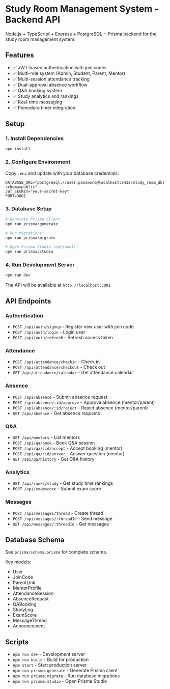 # Study Room Management System - Backend API

Node.js + TypeScript + Express + PostgreSQL + Prisma backend for the study room management system.

## Features

- ✅ JWT-based authentication with join codes
- ✅ Multi-role system (Admin, Student, Parent, Mentor)
- ✅ Multi-session attendance tracking
- ✅ Dual-approval absence workflow
- ✅ Q&A booking system
- ✅ Study analytics and rankings
- ✅ Real-time messaging
- ✅ Pomodoro timer integration

## Setup

### 1. Install Dependencies

```bash
npm install
```

### 2. Configure Environment

Copy `.env` and update with your database credentials:

```env
DATABASE_URL="postgresql://user:password@localhost:5432/study_room_db?schema=public"
JWT_SECRET="your-secret-key"
PORT=3001
```

### 3. Database Setup

```bash
# Generate Prisma Client
npm run prisma:generate

# Run migrations
npm run prisma:migrate

# Open Prisma Studio (optional)
npm run prisma:studio
```

### 4. Run Development Server

```bash
npm run dev
```

The API will be available at `http://localhost:3001`

## API Endpoints

### Authentication
- `POST /api/auth/signup` - Register new user with join code
- `POST /api/auth/login` - Login user
- `POST /api/auth/refresh` - Refresh access token

### Attendance
- `POST /api/attendance/checkin` - Check in
- `POST /api/attendance/checkout` - Check out
- `GET /api/attendance/calendar` - Get attendance calendar

### Absence
- `POST /api/absence` - Submit absence request
- `POST /api/absence/:id/approve` - Approve absence (mentor/parent)
- `POST /api/absence/:id/reject` - Reject absence (mentor/parent)
- `GET /api/absence` - Get absence requests

### Q&A
- `GET /api/mentors` - List mentors
- `POST /api/qa/book` - Book Q&A session
- `POST /api/qa/:id/accept` - Accept booking (mentor)
- `POST /api/qa/:id/answer` - Answer question (mentor)
- `GET /api/qa/history` - Get Q&A history

### Analytics
- `GET /api/ranks/study` - Get study time rankings
- `POST /api/examscore` - Submit exam score

### Messages
- `POST /api/messages/thread` - Create thread
- `POST /api/messages/:threadId` - Send message
- `GET /api/messages/:threadId` - Get messages

## Database Schema

See `prisma/schema.prisma` for complete schema.

Key models:
- User
- JoinCode
- ParentLink
- MentorProfile
- AttendanceSession
- AbsenceRequest
- QABooking
- StudyLog
- ExamScore
- MessageThread
- Announcement

## Scripts

- `npm run dev` - Development server
- `npm run build` - Build for production
- `npm start` - Start production server
- `npm run prisma:generate` - Generate Prisma client
- `npm run prisma:migrate` - Run database migrations
- `npm run prisma:studio` - Open Prisma Studio
